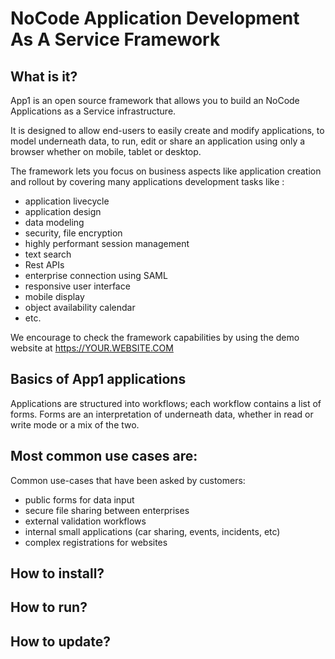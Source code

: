 # NoCode Application Development As A Service Framework

## What is it?

App1 is an open source framework that allows you to build an NoCode Applications as a Service infrastructure.

It is designed to allow end-users to easily create and modify applications, to model underneath data, to run, edit or share an application using only a browser whether on mobile, tablet or desktop.

The framework lets you focus on business aspects like application creation and rollout by covering many applications development tasks like :
* application livecycle
* application design
* data modeling
* security, file encryption
* highly performant session management
* text search
* Rest APIs
* enterprise connection using SAML
* responsive user interface
* mobile display
* object availability calendar
* etc.

We encourage to check the framework capabilities by using the demo website at https://YOUR.WEBSITE.COM

## Basics of App1 applications

Applications are structured into workflows; each workflow contains a list of forms.
Forms are an interpretation of underneath data, whether in read or write mode or a mix of the two.

## Most common use cases are:

Common use-cases that have been asked by customers:
* public forms for data input
* secure file sharing between enterprises
* external validation workflows
* internal small applications (car sharing, events, incidents, etc)
* complex registrations for websites

## How to install?

## How to run?

## How to update?

